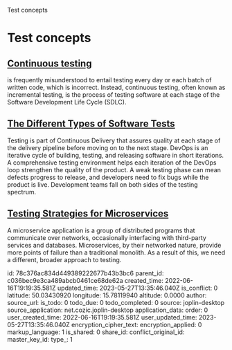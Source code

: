 Test concepts

# Test concepts

## [Continuous testing](https://www.lambdatest.com/blog/a-breakdown-of-continuous-testing/) 
is frequently misunderstood to entail testing every day or each batch of written code, which is incorrect. Instead, continuous testing, often known as incremental testing, is the process of testing software at each stage of the Software Development Life Cycle (SDLC).

## [**The Different Types of Software Tests**](https://dzone.com/articles/the-different-types-of-software-tests)
 Testing is part of Continuous Delivery that assures quality at each stage of the delivery pipeline before moving on to the next stage. DevOps is an iterative cycle of building, testing, and releasing software in short iterations. A comprehensive testing environment helps each iteration of the DevOps loop strengthen the quality of the product. A weak testing phase can mean defects progress to release, and developers need to fix bugs while the product is live. Development teams fall on both sides of the testing spectrum.
 
 ## [**Testing Strategies for Microservices**](https://dzone.com/articles/testing-strategies-for-microservices)
A microservice application is a group of distributed programs that communicate over networks, occasionally interfacing with third-party services and databases. Microservices, by their networked nature, provide more points of failure than a traditional monolith. As a result of this, we need a different, broader approach to testing.

id: 78c376ac834d449389222677b43b3bc6
parent_id: c036bec9e3ca489abcb0461ce68de62a
created_time: 2022-06-16T19:19:35.581Z
updated_time: 2023-05-27T13:35:46.040Z
is_conflict: 0
latitude: 50.03430920
longitude: 15.78119940
altitude: 0.0000
author: 
source_url: 
is_todo: 0
todo_due: 0
todo_completed: 0
source: joplin-desktop
source_application: net.cozic.joplin-desktop
application_data: 
order: 0
user_created_time: 2022-06-16T19:19:35.581Z
user_updated_time: 2023-05-27T13:35:46.040Z
encryption_cipher_text: 
encryption_applied: 0
markup_language: 1
is_shared: 0
share_id: 
conflict_original_id: 
master_key_id: 
type_: 1